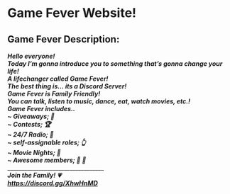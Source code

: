 # Game Fever Website!
## Game Fever Description:
***Hello everyone!<br>
Today I’m gonna introduce you to something that’s gonna change your life!<br>
A lifechanger called Game Fever!<br>
The best thing is... its a Discord Server!<br>
Game Fever is Family Friendly!<br>
You can talk, listen to music, dance, eat, watch movies, etc.!<br>
Game Fever includes..<br>
~ Giveaways; 🎁<br>
~ Contests; 🏆<br>
~ 24/7 Radio; 🎵<br>
~ self-assignable roles; 👆<br>
~ Movie Nights; 🎥<br>
~ Awesome members; 👨 👩***<br>
__________________________________<br>
***Join the Family! 💗<br>
https://discord.gg/XhwHnMD***
